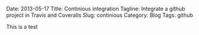 Date: 2013-05-17
Title: Continious integration
Tagline: Integrate a github project in Travis and Coveralls
Slug: continious
Category: Blog
Tags: github

This is a test